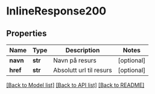 # InlineResponse200

## Properties
Name | Type | Description | Notes
------------ | ------------- | ------------- | -------------
**navn** | **str** | Navn på resurs | [optional] 
**href** | **str** | Absolutt url til resurs | [optional] 

[[Back to Model list]](../README.md#documentation-for-models) [[Back to API list]](../README.md#documentation-for-api-endpoints) [[Back to README]](../README.md)

